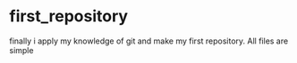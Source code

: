 # first_repository
finally i apply my knowledge of git and make my first repository.
All files are simple
